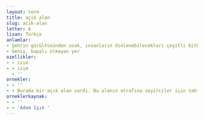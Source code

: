 ```yaml
---
layout: term
title: açık alan
slug: acik-alan
letter: A
lisan: Türkçe
anlamlar:
- Şehrin gürültüsünden uzak, insanların dinlenebilecekleri çeşitli bitkilerle kaplı yer
- Geniş, kapalı olmayan yer
ozellikler:
- - isim
- - isim
  - ''
ornekler:
- - ''
- - Burada bir açık alan vardı. Bu alanın etrafına seyirciler için tahta platformlar kurulur, iş bitince de bunlar tekrar kaldırılırdı.
orneklerkaynak:
- - ''
- - 'Adem Işık '
---
```

